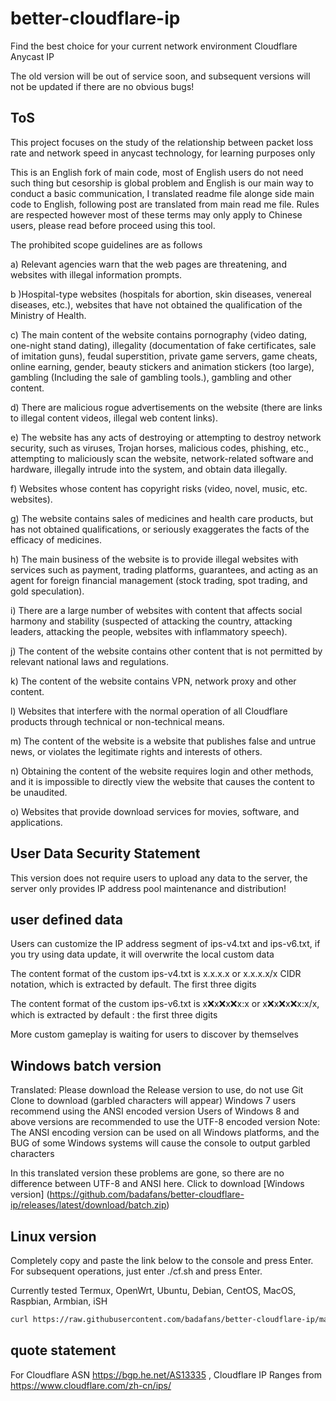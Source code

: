 # better-cloudflare-ip

Find the best choice for your current network environment Cloudflare Anycast IP

The old version will be out of service soon, and subsequent versions will not be updated if there are no obvious bugs!

## ToS

This project focuses on the study of the relationship between packet loss rate and network speed in anycast technology, for learning purposes only

This is an English fork of main code, most of English users do not need such thing but cesorship is global problem and English is our main way to conduct a basic communication, I translated readme file alonge side main code to English, following post are translated from main read me file.
Rules are respected however most of these terms may only apply to Chinese users, please read before proceed using this tool.

The prohibited scope guidelines are as follows

a) Relevant agencies warn that the web pages are threatening, and websites with illegal information prompts.

b )Hospital-type websites (hospitals for abortion, skin diseases, venereal diseases, etc.), websites that have not obtained the qualification of the Ministry of Health.

c) The main content of the website contains pornography (video dating, one-night stand dating), illegality (documentation of fake certificates, sale of imitation guns), feudal superstition, private game servers, game cheats, online earning, gender, beauty stickers and animation stickers (too large), gambling (Including the sale of gambling tools.), gambling and other content.

d) There are malicious rogue advertisements on the website (there are links to illegal content videos, illegal web content links).

e) The website has any acts of destroying or attempting to destroy network security, such as viruses, Trojan horses, malicious codes, phishing, etc., attempting to maliciously scan the website, network-related software and hardware, illegally intrude into the system, and obtain data illegally.

f) Websites whose content has copyright risks (video, novel, music, etc. websites).

g) The website contains sales of medicines and health care products, but has not obtained qualifications, or seriously exaggerates the facts of the efficacy of medicines.

h) The main business of the website is to provide illegal websites with services such as payment, trading platforms, guarantees, and acting as an agent for foreign financial management (stock trading, spot trading, and gold speculation).

i) There are a large number of websites with content that affects social harmony and stability (suspected of attacking the country, attacking leaders, attacking the people, websites with inflammatory speech).

j) The content of the website contains other content that is not permitted by relevant national laws and regulations.

k) The content of the website contains VPN, network proxy and other content.

l) Websites that interfere with the normal operation of all Cloudflare products through technical or non-technical means.

m) The content of the website is a website that publishes false and untrue news, or violates the legitimate rights and interests of others.

n) Obtaining the content of the website requires login and other methods, and it is impossible to directly view the website that causes the content to be unaudited.

o) Websites that provide download services for movies, software, and applications.


## User Data Security Statement

This version does not require users to upload any data to the server, the server only provides IP address pool maintenance and distribution!

## user defined data

Users can customize the IP address segment of ips-v4.txt and ips-v6.txt, if you try using data update, it will overwrite the local custom data

The content format of the custom ips-v4.txt is x.x.x.x or x.x.x.x/x CIDR notation, which is extracted by default. The first three digits

The content format of the custom ips-v6.txt is x:x:x:x:x:x:x:x or x:x:x:x:x:x:x:x/x, which is extracted by default : the first three digits

More custom gameplay is waiting for users to discover by themselves

## Windows batch version

Translated:
Please download the Release version to use, do not use Git Clone to download (garbled characters will appear)
Windows 7 users recommend using the ANSI encoded version
Users of Windows 8 and above versions are recommended to use the UTF-8 encoded version
Note: The ANSI encoding version can be used on all Windows platforms, and the BUG of some Windows systems will cause the console to output garbled characters

In this translated version these problems are gone, so there are no difference between UTF-8 and ANSI here.
Click to download [Windows version] (https://github.com/badafans/better-cloudflare-ip/releases/latest/download/batch.zip)

## Linux version

Completely copy and paste the link below to the console and press Enter. For subsequent operations, just enter ./cf.sh and press Enter.

Currently tested Termux, OpenWrt, Ubuntu, Debian, CentOS, MacOS, Raspbian, Armbian, iSH

``` bash
curl https://raw.githubusercontent.com/badafans/better-cloudflare-ip/master/shell/cf.sh -o cf.sh && chmod +x cf.sh && ./cf.sh
```

## quote statement

For Cloudflare ASN https://bgp.he.net/AS13335 , Cloudflare IP Ranges from https://www.cloudflare.com/zh-cn/ips/
